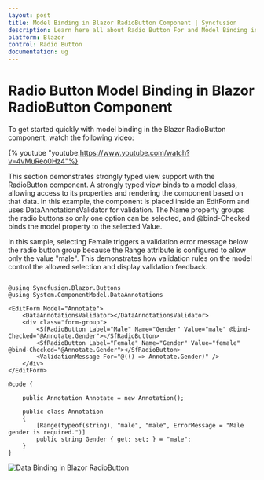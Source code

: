 ```yaml
---
layout: post
title: Model Binding in Blazor RadioButton Component | Syncfusion
description: Learn here all about Radio Button For and Model Binding in Syncfusion Blazor RadioButton component and more.
platform: Blazor
control: Radio Button
documentation: ug
---
```


# Radio Button Model Binding in Blazor RadioButton Component

To get started quickly with model binding in the Blazor RadioButton component, watch the following video:

{% youtube
"youtube:https://www.youtube.com/watch?v=4vMuReo0Hz4"%}

This section demonstrates strongly typed view support with the RadioButton component. A strongly typed view binds to a model class, allowing access to its properties and rendering the component based on that data. In this example, the component is placed inside an EditForm and uses DataAnnotationsValidator for validation. The Name property groups the radio buttons so only one option can be selected, and @bind-Checked binds the model property to the selected Value.

In this sample, selecting Female triggers a validation error message below the radio button group because the Range attribute is configured to allow only the value "male". This demonstrates how validation rules on the model control the allowed selection and display validation feedback.

```cshtml

@using Syncfusion.Blazor.Buttons
@using System.ComponentModel.DataAnnotations

<EditForm Model="Annotate">
    <DataAnnotationsValidator></DataAnnotationsValidator>
    <div class="form-group">
        <SfRadioButton Label="Male" Name="Gender" Value="male" @bind-Checked="@Annotate.Gender"></SfRadioButton>
        <SfRadioButton Label="Female" Name="Gender" Value="female" @bind-Checked="@Annotate.Gender"></SfRadioButton>
        <ValidationMessage For="@(() => Annotate.Gender)" />
    </div>
</EditForm>

@code {

    public Annotation Annotate = new Annotation();

    public class Annotation
    {
        [Range(typeof(string), "male", "male", ErrorMessage = "Male gender is required.")]
        public string Gender { get; set; } = "male";
    }
}

```

![Data Binding in Blazor RadioButton](./../images/blazor-radiobutton-data-binding.png)